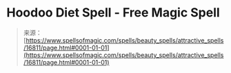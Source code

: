 <!--yml
category: 未分类
date: 2024-06-12 18:57:33
-->

# Hoodoo Diet Spell - Free Magic Spell

> 来源：[https://www.spellsofmagic.com/spells/beauty_spells/attractive_spells/16811/page.html#0001-01-01](https://www.spellsofmagic.com/spells/beauty_spells/attractive_spells/16811/page.html#0001-01-01)